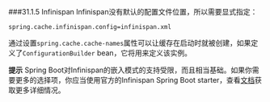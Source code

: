 ###31.1.5 Infinispan
Infinispan没有默认的配置文件位置，所以需要显式指定：
```properties
spring.cache.infinispan.config=infinispan.xml
```
通过设置`spring.cache.cache-names`属性可以让缓存在启动时就被创建，如果定义了`ConfigurationBuilder` bean，它将用来定义该实例。

**提示** Spring Boot对Infinispan的嵌入模式的支持受限，而且相当基础。如果你需要更多的选择项，你应当使用官方的Infinispan Spring Boot starter，查看[文档](https://github.com/infinispan/infinispan-spring-boot)获取更多详细情况。
